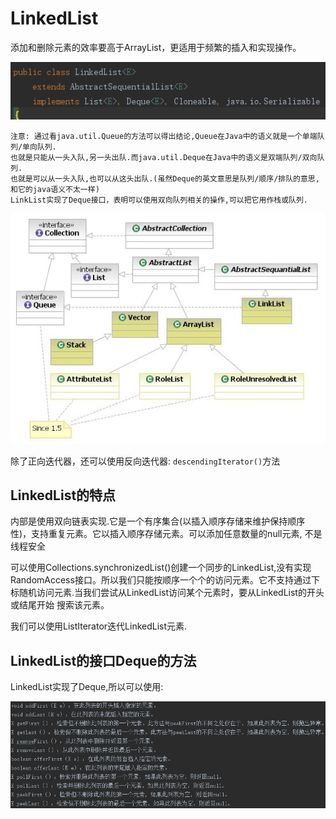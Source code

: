 # LinkedList

添加和删除元素的效率要高于ArrayList，更适用于频繁的插入和实现操作。

![](LinkedList类图.png)

    注意: 通过看java.util.Queue的方法可以得出结论,Queue在Java中的语义就是一个单端队列/单向队列.
    也就是只能从一头入队,另一头出队.而java.util.Deque在Java中的语义是双端队列/双向队列.
    也就是可以从一头入队,也可以从这头出队.(虽然Deque的英文意思是队列/顺序/排队的意思,和它的java语义不太一样)
    LinkList实现了Deque接口，表明可以使用双向队列相关的操作,可以把它用作栈或队列.

![](../../core/Java_collection_list_implementations.jpg)

除了正向迭代器，还可以使用反向迭代器: `descendingIterator()`方法

## LinkedList的特点

内部是使用双向链表实现.它是一个有序集合(以插入顺序存储来维护保持顺序性)，支持重复元素。它以插入顺序存储元素。可以添加任意数量的null元素, 不是线程安全

可以使用Collections.synchronizedList()创建一个同步的LinkedList,没有实现RandomAccess接口。所以我们只能按顺序一个个的访问元素。它不支持通过下标随机访问元素.当我们尝试从LinkedList访问某个元素时，要从LinkedList的开头或结尾开始 搜索该元素。

我们可以使用ListIterator迭代LinkedList元素.

## LinkedList的接口Deque的方法

LinkedList实现了Deque,所以可以使用:

![](../../queue/Deque接口的方法.png)
